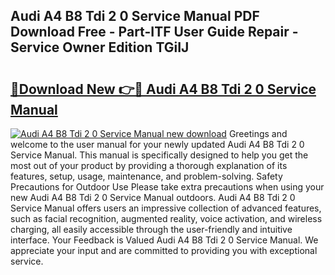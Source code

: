 ## Audi A4 B8 Tdi 2 0 Service Manual PDF Download Free - Part-ITF User Guide Repair - Service Owner Edition TGiIJ

# <h2><a href="http://bc53744.oget.top/?id=Audi+A4+B8+Tdi+2+0+Service+Manual">🔗Download New 👉🔴 Audi A4 B8 Tdi 2 0 Service Manual</a></h2>

[![Audi A4 B8 Tdi 2 0 Service Manual new download](https://i.imgur.com/5g1atiW.png)](http://bc53744.oget.top/?id=Audi+A4+B8+Tdi+2+0+Service+Manual)
Greetings and welcome to the user manual for your newly updated Audi A4 B8 Tdi 2 0 Service Manual. This manual is specifically designed to help you get the most out of your product by providing a thorough explanation of its features, setup, usage, maintenance, and problem-solving. Safety Precautions for Outdoor Use Please take extra precautions when using your new Audi A4 B8 Tdi 2 0 Service Manual outdoors. Audi A4 B8 Tdi 2 0 Service Manual offers users an impressive collection of advanced features, such as facial recognition, augmented reality, voice activation, and wireless charging, all easily accessible through the user-friendly and intuitive interface. Your Feedback is Valued Audi A4 B8 Tdi 2 0 Service Manual. We appreciate your input and are committed to providing you with exceptional service.
